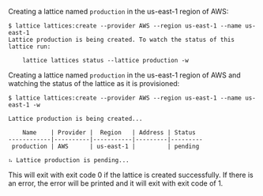 Creating a lattice named `production` in the us-east-1 region of AWS:

```
$ lattice lattices:create --provider AWS --region us-east-1 --name us-east-1
Lattice production is being created. To watch the status of this lattice run:

    lattice lattices status --lattice production -w
```

Creating a lattice named `production` in the us-east-1 region of AWS and watching the status of the lattice as it is provisioned:

```
$ lattice lattices:create --provider AWS --region us-east-1 --name us-east-1 -w

Lattice production is being created...

    Name    | Provider |  Region   | Address | Status
------------|----------|-----------|---------|---------
 production | AWS      | us-east-1 |         | pending

⠦ Lattice production is pending...
```

This will exit with exit code 0 if the lattice is created successfully. If there is an error, the error will be printed and it will exit with exit code of 1.
